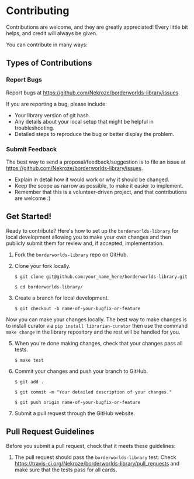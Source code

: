 Contributing
============

Contributions are welcome, and they are greatly appreciated! Every
little bit helps, and credit will always be given. 

You can contribute in many ways:

Types of Contributions
----------------------

### Report Bugs

Report bugs at https://github.com/Nekroze/borderworlds-library/issues.

If you are reporting a bug, please include:

* Your library version of git hash.
* Any details about your local setup that might be helpful in troubleshooting.
* Detailed steps to reproduce the bug or better display the problem.


### Submit Feedback

The best way to send a proposal/feedback/suggestion is to file an issue at
https://github.com/Nekroze/borderworlds-library/issues.

* Explain in detail how it would work or why it should be changed.
* Keep the scope as narrow as possible, to make it easier to implement.
* Remember that this is a volunteer-driven project, and that contributions
  are welcome :)

Get Started!
------------

Ready to contribute? Here's how to set up the `borderworlds-library` for local
development allowing you to make your own changes and then publicly submit them
for review and, if accepted, implementation.

1. Fork the `borderworlds-library` repo on GitHub.
2. Clone your fork locally.

    ``$ git clone git@github.com:your_name_here/borderworlds-library.git``

    ``$ cd borderworlds-library/``

4. Create a branch for local development.

    ``$ git checkout -b name-of-your-bugfix-or-feature``

Now you can make your changes locally. The best way to make changes is to
install curator via ``pip install librarian-curator`` then use the command
``make change`` in the library repository and the rest will be handled for you.

5. When you're done making changes, check that your changes pass all tests.

    ``$ make test``

6. Commit your changes and push your branch to GitHub.

    ``$ git add .``
    
    ``$ git commit -m "Your detailed description of your changes."``
    
    ``$ git push origin name-of-your-bugfix-or-feature``

7. Submit a pull request through the GitHub website.

Pull Request Guidelines
-----------------------

Before you submit a pull request, check that it meets these guidelines:

1. The pull request should pass the `borderworlds-library` test. Check
   https://travis-ci.org/Nekroze/borderworlds-library/pull_requests
   and make sure that the tests pass for all cards.
